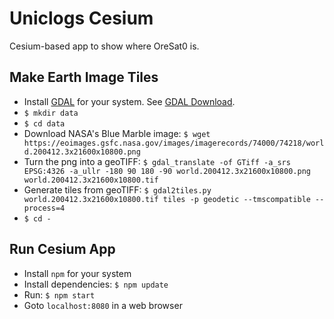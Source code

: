 # Uniclogs Cesium

Cesium-based app to show where OreSat0 is.

## Make Earth Image Tiles

- Install [GDAL] for your system. See [GDAL Download].
- `$ mkdir data`
- `$ cd data`
- Download NASA's Blue Marble image: `$ wget https://eoimages.gsfc.nasa.gov/images/imagerecords/74000/74218/world.200412.3x21600x10800.png`
- Turn the png into a geoTIFF: `$ gdal_translate -of GTiff -a_srs EPSG:4326 -a_ullr -180 90 180 -90 world.200412.3x21600x10800.png world.200412.3x21600x10800.tif`
- Generate tiles from geoTIFF: `$ gdal2tiles.py world.200412.3x21600x10800.tif tiles -p geodetic --tmscompatible --process=4`
- `$ cd -`

## Run Cesium App

- Install `npm` for your system
- Install dependencies: `$ npm update`
- Run: `$ npm start`
- Goto `localhost:8080` in a web browser

[GDAL]:https://gdal.org
[GDAL Download]:https://gdal.org/download.html
